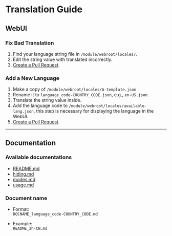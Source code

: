 # Translation Guide

## WebUI
### Fix Bad Translation

1. Find your language string file in `/module/webroot/locales/`.
2. Edit the string value with translated incorrectly.
3. [Create a Pull Request](https://github.com/bindhosts/bindhosts/pulls).

### Add a New Language

1. Make a copy of `/module/webroot/locales/A-template.json`
2. Rename it to `language_code-COUNTRY_CODE.json`, e.g., `en-US.json`.
3. Translate the string value inside.
4. Add the language code to `/module/webroot/locales/available-lang.json`, this step is necessary for displaying the language in the WebUI.
5. [Create a Pull Request](https://github.com/bindhosts/bindhosts/pulls).

---

## Documentation
### Available documentations

- [README.md](https://github.com/bindhosts/bindhosts/blob/master/README.md)
- [hiding.md](https://github.com/bindhosts/bindhosts/blob/master/Documentation/hiding.md)
- [modes.md](https://github.com/bindhosts/bindhosts/blob/master/Documentation/modes.md)
- [usage.md](https://github.com/bindhosts/bindhosts/blob/master/Documentation/usage.md)

### Document name 
- Format: <br>`DOCNAME_language_code-COUNTRY_CODE.md`

- Example: <br>`README_zh-CN.md`
